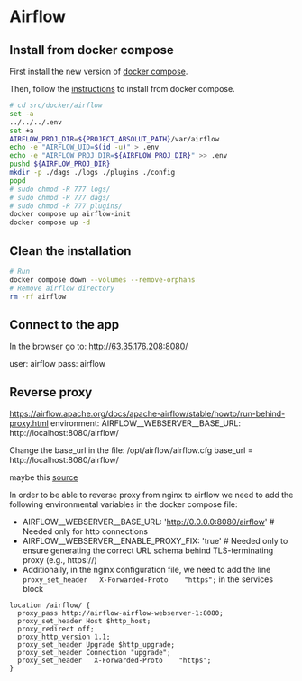 # Airflow

## Install from docker compose

First install the new version of [docker compose](https://docs.docker.com/compose/install/linux/#install-the-plugin-manually).

Then, follow the [instructions](https://airflow.apache.org/docs/apache-airflow/stable/howto/docker-compose/index.html) to install from docker compose.


```bash
# cd src/docker/airflow
set -a
../../../.env
set +a
AIRFLOW_PROJ_DIR=${PROJECT_ABSOLUT_PATH}/var/airflow
echo -e "AIRFLOW_UID=$(id -u)" > .env
echo -e "AIRFLOW_PROJ_DIR=${AIRFLOW_PROJ_DIR}" >> .env
pushd ${AIRFLOW_PROJ_DIR}
mkdir -p ./dags ./logs ./plugins ./config
popd
# sudo chmod -R 777 logs/
# sudo chmod -R 777 dags/
# sudo chmod -R 777 plugins/
docker compose up airflow-init
docker compose up -d
```

## Clean the installation

```bash
# Run 
docker compose down --volumes --remove-orphans
# Remove airflow directory
rm -rf airflow
```

## Connect to the app

In the browser go to: http://63.35.176.208:8080/

user: airflow
pass: airflow

## Reverse proxy
https://airflow.apache.org/docs/apache-airflow/stable/howto/run-behind-proxy.html
    environment:
      AIRFLOW__WEBSERVER__BASE_URL: http://localhost:8080/airflow/

Change the base_url in the file: /opt/airflow/airflow.cfg
base_url = http://localhost:8080/airflow/

maybe this [source](https://www.restack.io/docs/airflow-faq-howto-run-behind-proxy-01)

In order to be able to reverse proxy from nginx to airflow we need to add the following environmental variables in the docker compose file:
  - AIRFLOW__WEBSERVER__BASE_URL: 'http://0.0.0.0:8080/airflow'  # Needed only for http connections
  - AIRFLOW__WEBSERVER__ENABLE_PROXY_FIX: 'true'  # Needed only to ensure generating the correct URL schema behind TLS-terminating proxy (e.g., https://)
  - Additionally, in the nginx configuration file, we need to add the line `proxy_set_header   X-Forwarded-Proto    "https";` in the services block

  ```nginx
  location /airflow/ {
    proxy_pass http://airflow-airflow-webserver-1:8080;
    proxy_set_header Host $http_host;
    proxy_redirect off;
    proxy_http_version 1.1;
    proxy_set_header Upgrade $http_upgrade;
    proxy_set_header Connection "upgrade";   
    proxy_set_header   X-Forwarded-Proto    "https";
  }
  ```
  